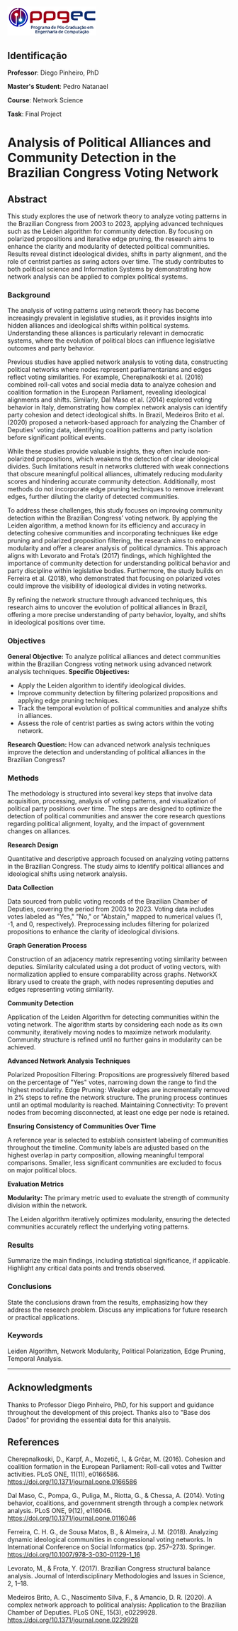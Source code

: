 
<img src="assets/ppgec.png" alt="drawing" width="200"/>

## Identificação
**Professor**: Diego Pinheiro, PhD

**Master's Student**: Pedro Natanael

**Course**: Network Science

**Task**: Final Project

# Analysis of Political Alliances and Community Detection in the Brazilian Congress Voting Network

## Abstract

This study explores the use of network theory to analyze voting patterns in the Brazilian Congress from 2003 to 2023, applying advanced techniques such as the Leiden algorithm for community detection. By focusing on polarized propositions and iterative edge pruning, the research aims to enhance the clarity and modularity of detected political communities. Results reveal distinct ideological divides, shifts in party alignment, and the role of centrist parties as swing actors over time. The study contributes to both political science and Information Systems by demonstrating how network analysis can be applied to complex political systems.

### Background
The analysis of voting patterns using network theory has become increasingly prevalent in legislative studies, as it provides insights into hidden alliances and ideological shifts within political systems. Understanding these alliances is particularly relevant in democratic systems, where the evolution of political blocs can influence legislative outcomes and party behavior​.

Previous studies have applied network analysis to voting data, constructing political networks where nodes represent parliamentarians and edges reflect voting similarities. For example, Cherepnalkoski et al. (2016) combined roll-call votes and social media data to analyze cohesion and coalition formation in the European Parliament, revealing ideological alignments and shifts​. Similarly, Dal Maso et al. (2014) explored voting behavior in Italy, demonstrating how complex network analysis can identify party cohesion and detect ideological shifts​. In Brazil, Medeiros Brito et al. (2020) proposed a network-based approach for analyzing the Chamber of Deputies' voting data, identifying coalition patterns and party isolation before significant political events​.

While these studies provide valuable insights, they often include non-polarized propositions, which weakens the detection of clear ideological divides. Such limitations result in networks cluttered with weak connections that obscure meaningful political alliances, ultimately reducing modularity scores and hindering accurate community detection. Additionally, most methods do not incorporate edge pruning techniques to remove irrelevant edges, further diluting the clarity of detected communities​.

To address these challenges, this study focuses on improving community detection within the Brazilian Congress’ voting network. By applying the Leiden algorithm, a method known for its efficiency and accuracy in detecting cohesive communities and incorporating techniques like edge pruning and polarized proposition filtering, the research aims to enhance modularity and offer a clearer analysis of political dynamics. This approach aligns with Levorato and Frota’s (2017) findings, which highlighted the importance of community detection for understanding political behavior and party discipline within legislative bodies. Furthermore, the study builds on Ferreira et al. (2018), who demonstrated that focusing on polarized votes could improve the visibility of ideological divides in voting networks.

By refining the network structure through advanced techniques, this research aims to uncover the evolution of political alliances in Brazil, offering a more precise understanding of party behavior, loyalty, and shifts in ideological positions over time​.

### Objectives

**General Objective:** To analyze political alliances and detect communities within the Brazilian Congress voting network using advanced network analysis techniques.
**Specific Objectives:**
- Apply the Leiden algorithm to identify ideological divides.
- Improve community detection by filtering polarized propositions and applying edge pruning techniques.
- Track the temporal evolution of political communities and analyze shifts in alliances.
- Assess the role of centrist parties as swing actors within the voting network.

**Research Question:** How can advanced network analysis techniques improve the detection and understanding of political alliances in the Brazilian Congress?

### Methods

The methodology is structured into several key steps that involve data acquisition, processing, analysis of voting patterns, and visualization of political party positions over time. The steps are designed to optimize the detection of political communities and answer the core research questions regarding political alignment, loyalty, and the impact of government changes on alliances.

**Research Design**

Quantitative and descriptive approach focused on analyzing voting patterns in the Brazilian Congress.
The study aims to identify political alliances and ideological shifts using network analysis.

**Data Collection**

Data sourced from public voting records of the Brazilian Chamber of Deputies, covering the period from 2003 to 2023.
Voting data includes votes labeled as "Yes," "No," or "Abstain," mapped to numerical values (1, -1, and 0, respectively).
Preprocessing includes filtering for polarized propositions to enhance the clarity of ideological divisions.

**Graph Generation Process**

Construction of an adjacency matrix representing voting similarity between deputies.
Similarity calculated using a dot product of voting vectors, with normalization applied to ensure comparability across graphs.
NetworkX library used to create the graph, with nodes representing deputies and edges representing voting similarity.

**Community Detection**

Application of the Leiden Algorithm for detecting communities within the voting network.
The algorithm starts by considering each node as its own community, iteratively moving nodes to maximize network modularity.
Community structure is refined until no further gains in modularity can be achieved.

**Advanced Network Analysis Techniques**

Polarized Proposition Filtering: Propositions are progressively filtered based on the percentage of "Yes" votes, narrowing down the range to find the highest modularity.
Edge Pruning: Weaker edges are incrementally removed in 2% steps to refine the network structure. The pruning process continues until an optimal modularity is reached.
Maintaining Connectivity: To prevent nodes from becoming disconnected, at least one edge per node is retained.

**Ensuring Consistency of Communities Over Time**

A reference year is selected to establish consistent labeling of communities throughout the timeline.
Community labels are adjusted based on the highest overlap in party composition, allowing meaningful temporal comparisons.
Smaller, less significant communities are excluded to focus on major political blocs.

**Evaluation Metrics**

**Modularity:** The primary metric used to evaluate the strength of community division within the network.

The Leiden algorithm iteratively optimizes modularity, ensuring the detected communities accurately reflect the underlying voting patterns.

### Results
Summarize the main findings, including statistical significance, if applicable. Highlight any critical data points and trends observed.

### Conclusions
State the conclusions drawn from the results, emphasizing how they address the research problem. Discuss any implications for future research or practical applications.

### Keywords
Leiden Algorithm, Network Modularity, Political Polarization, Edge Pruning, Temporal Analysis.

---

## Acknowledgments
Thanks to Professor Diego Pinheiro, PhD, for his support and guidance throughout the development of this project. Thanks also to "Base dos Dados" for providing the essential data for this analysis.

## References
Cherepnalkoski, D., Karpf, A., Mozetič, I., & Grčar, M. (2016). Cohesion and coalition formation in the European Parliament: Roll-call votes and Twitter activities. PLoS ONE, 11(11), e0166586. https://doi.org/10.1371/journal.pone.0166586

Dal Maso, C., Pompa, G., Puliga, M., Riotta, G., & Chessa, A. (2014). Voting behavior, coalitions, and government strength through a complex network analysis. PLoS ONE, 9(12), e116046. https://doi.org/10.1371/journal.pone.0116046

Ferreira, C. H. G., de Sousa Matos, B., & Almeira, J. M. (2018). Analyzing dynamic ideological communities in congressional voting networks. In International Conference on Social Informatics (pp. 257–273). Springer. https://doi.org/10.1007/978-3-030-01129-1_16

Levorato, M., & Frota, Y. (2017). Brazilian Congress structural balance analysis. Journal of Interdisciplinary Methodologies and Issues in Science, 2, 1–18.

Medeiros Brito, A. C., Nascimento Silva, F., & Amancio, D. R. (2020). A complex network approach to political analysis: Application to the Brazilian Chamber of Deputies. PLoS ONE, 15(3), e0229928. https://doi.org/10.1371/journal.pone.0229928
